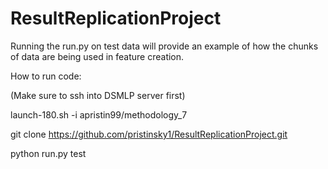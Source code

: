 # ResultReplicationProject

Running the run.py on test data will provide an example of how the chunks of data are being used in feature creation.

How to run code:

(Make sure to ssh into DSMLP server first)

launch-180.sh -i apristin99/methodology_7

git clone https://github.com/pristinsky1/ResultReplicationProject.git

python run.py test

